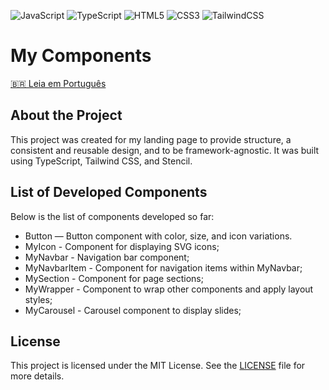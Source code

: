 ![JavaScript](https://img.shields.io/badge/javascript-%23323330.svg?style=for-the-badge&logo=javascript&logoColor=%23F7DF1E) ![TypeScript](https://img.shields.io/badge/typescript-%23007ACC.svg?style=for-the-badge&logo=typescript&logoColor=white)
![HTML5](https://img.shields.io/badge/html5-%23E34F26.svg?style=for-the-badge&logo=html5&logoColor=white) ![CSS3](https://img.shields.io/badge/css3-%231572B6.svg?style=for-the-badge&logo=css3&logoColor=white) ![TailwindCSS](https://img.shields.io/badge/tailwindcss-%2338B2AC.svg?style=for-the-badge&logo=tailwind-css&logoColor=white)



# My Components

[🇧🇷 Leia em Português](docs/readme-ptbr.md)  

## About the Project

This project was created for my landing page to provide structure, a consistent and reusable design, and to be framework-agnostic. It was built using TypeScript, Tailwind CSS, and Stencil.

## List of Developed Components

Below is the list of components developed so far:

- Button — Button component with color, size, and icon variations.
- MyIcon - Component for displaying SVG icons;
- MyNavbar - Navigation bar component;
- MyNavbarItem - Component for navigation items within MyNavbar;
- MySection - Component for page sections;
- MyWrapper - Component to wrap other components and apply layout styles;
- MyCarousel - Carousel component to display slides;

## License

This project is licensed under the MIT License. See the [LICENSE](LICENSE) file for more details.
